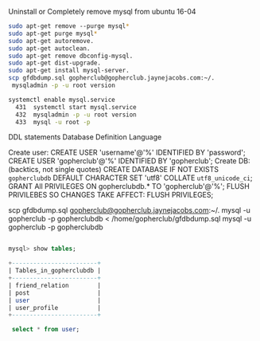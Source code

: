 

Uninstall or Completely remove mysql from ubuntu 16-04
```sh
sudo apt-get remove --purge mysql*
sudo apt-get purge mysql*
sudo apt-get autoremove.
sudo apt-get autoclean.
sudo apt-get remove dbconfig-mysql.
sudo apt-get dist-upgrade.
sudo apt-get install mysql-server.
scp gfdbdump.sql gopherclub@gopherclub.jaynejacobs.com:~/.
 mysqladmin -p -u root version

systemctl enable mysql.service
  431  systemctl start mysql.service
  432  mysqladmin -p -u root version
  433  mysql -u root -p
```

DDL statements 	Database Definition Language

Create user:	CREATE USER 'username'@'%' IDENTIFIED BY 'password';
CREATE USER 'gopherclub'@'%' IDENTIFIED BY 'gopherclub';
Create DB: (backtics, not single quotes)	CREATE DATABASE IF NOT  EXISTS `gopherclubdb` DEFAULT CHARACTER SET 'utf8' COLLATE `utf8_unicode_ci`;
GRANT All PRIVILEGES ON gopherclubdb.* TO 'gopherclub'@'%';
FLUSH PRIVILEBES SO CHANGES TAKE AFFECT: 	FLUSH PRIVILEGES;

scp gfdbdump.sql gopherclub@gopherclub.jaynejacobs.com:~/.
mysql -u gopherclub -p gopherclubdb < /home/gopherclub/gfdbdump.sql 
mysql -u gopherclub -p gopherclubdb


```sql

mysql> show tables;

+------------------------+
| Tables_in_gopherclubdb |
+------------------------+
| friend_relation        |
| post                   |
| user                   |
| user_profile           |
+------------------------+

 select * from user;
```

